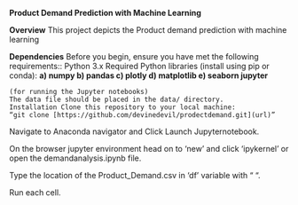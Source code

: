 **Product Demand Prediction with Machine Learning**

**Overview** 
        This project depicts the Product demand prediction with machine learning 

**Dependencies** 
Before you begin,
ensure you have met the following requirements::
  Python 3.x 
  Required Python libraries (install using pip or conda):
    **a) numpy
      b) pandas 
      c) plotly 
      d) matplotlib
      e) seaborn jupyter** 
      
    (for running the Jupyter notebooks)
    The data file should be placed in the data/ directory.
    Installation Clone this repository to your local machine:
    “git clone [https://github.com/devinedevil/prodectdemand.git](url)”

Navigate to Anaconda navigator and Click Launch Jupyternotebook.

On the browser jupyter environment head on to ‘new’ and click ‘ipykernel’ or open the demandanalysis.ipynb file.

Type the location of the Product_Demand.csv in ‘df’ variable with “ “.

Run each cell.
